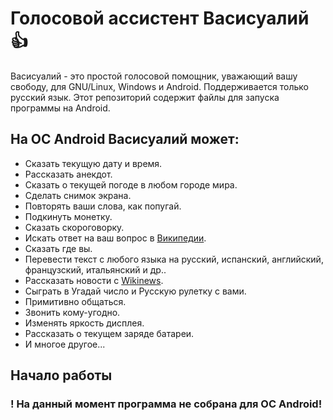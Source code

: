 # Голосовой ассистент Васисуалий :+1:
Васисуалий - это простой голосовой помощник, уважающий вашу свободу, для GNU/Linux, Windows и Android. Поддерживается только русский язык. Этот репозиторий содержит файлы для запуска программы на Android.

## На ОС Android Васисуалий может:
- Сказать текущую дату и время.
- Рассказать анекдот.
- Сказать о текущей погоде в любом городе мира.
- Сделать снимок экрана.
- Повторять ваши слова, как попугай.
- Подкинуть монетку.
- Сказать скороговорку.
- Искать ответ на ваш вопрос в [Википедии](https://wikipedia.org).
- Сказать где вы.
- Перевести текст с любого языка на русский, испанский, английский, французский, итальянский и др..
- Рассказать новости с [Wikinews](https://wikinews.org/).
- Сыграть в Угадай число и Русскую рулетку с вами.
- Примитивно общаться.
- Звонить кому-угодно.
- Изменять яркость дисплея.
- Рассказать о текущем заряде батареи.
- И многое другое...
## Начало работы
### ! На данный момент программа не собрана для ОС Android!
